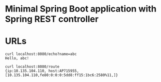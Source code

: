 # Minimal Spring Boot application with Spring REST controller

# URLs

```
curl localhost:8080/echo?name=abc
Hello, abc!

curl localhost:8080/route
{ip:10.135.104.110, host:AP715955,[10.135.104.110,fe80:0:0:0:5dd8:ff15:1bc6:2580%11,]}
```